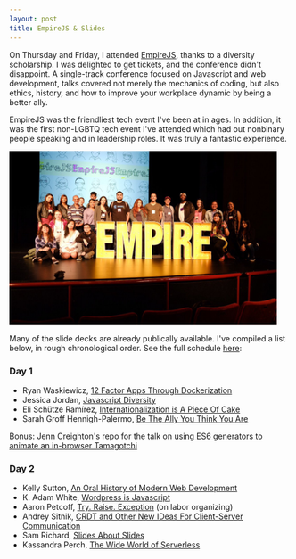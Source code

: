 ```yaml
---
layout: post
title: EmpireJS & Slides
---
```


On Thursday and Friday, I attended [EmpireJS](https://2018.empirejs.org), thanks to a diversity scholarship. I was delighted to get tickets, and the conference didn't disappoint. A single-track conference focused on Javascript and web development, talks covered not merely the mechanics of coding, but also ethics, history, and how to improve your workplace dynamic by being a better ally. 

EmpireJS was the friendliest tech event I've been at in ages. In addition, it was the first non-LGBTQ tech event I've attended which had out nonbinary people speaking and in leadership roles. It was truly a fantastic experience.

<img src = "https://raw.githubusercontent.com/martyav/martyav.github.io/master/img/empireJS2018a.jpg" alt = "A group photo of the EmpireJS stage, featuring scholarship recipients standing around the Empire conference sign" width="480px" height="auto">

Many of the slide decks are already publically available. I've compiled a list below, in rough chronological order. See the full schedule [here](https://2018.empirejs.org/schedule.html):

### Day 1
* Ryan Waskiewicz, [12 Factor Apps Through Dockerization](https://github.com/rwaskiewicz/empirejs2018slides)
* Jessica Jordan, [Javascript Diversity](https://jessica-jordan.github.io/variety-of-javascript/)
* Eli Schütze Ramírez, [Internationalization is A Piece Of Cake](https://slides.com/elischutze/i18n-empirejs18#/)
* Sarah Groff Hennigh-Palermo, [Be The Ally You Think You Are](http://sarahghp.com/ally.pdf)

Bonus: Jenn Creighton's repo for the talk on [using ES6 generators to animate an in-browser Tamagotchi](https://github.com/jcreighton/tamagotchi)

### Day 2
* Kelly Sutton, [An Oral History of Modern Web Development](https://kellysutton.com/2018/09/21/same-as-it-ever-was-empirejs-2018-talk.html)
* K. Adam White, [Wordpress is Javascript](http://kadamwhite.github.io/talks/2018/wp-is-js/#/)
* Aaron Petcoff, [Try. Raise. Exception](https://docs.google.com/presentation/d/1fynXenVNyg1aEm_K36CWtOH7gXJ6uE-rfTK6_p3g8UA/edit#slide=id.p) (on labor organizing)
* Andrey Sitnik, [CRDT and Other New IDeas For Client-Server Communication](https://slides.com/ai/crdt?utm_source=twitter.com&utm_medium=social&utm_campaign=check-out-the-slides-by-our-very-own-@si&utm_content=22795357#/)
* Sam Richard, [Slides About Slides](https://snugug.github.io/slides-about-slides/#/0)
* Kassandra Perch, [The Wide World of Serverless](https://github.com/nodebotanist/empire2018)
